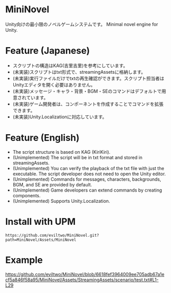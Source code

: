 # MiniNovel
Unity向けの最小限のノベルゲームシステムです。
Minimal novel engine for Unity.

# Feature (Japanese)
- スクリプトの構造はKAG(吉里吉里)を参考にしています。
- (未実装)スクリプトはtxt形式で、streamingAssetsに格納します。
- (未実装)実行ファイルだけでtxtの再生確認ができます。スクリプト担当者はUnityエディタを開く必要はありません。
- (未実装)メッセージ・キャラ・背景・BGM・SEのコマンドはデフォルトで用意されています。
- (未実装)ゲーム開発者は、コンポーネントを作成することでコマンドを拡張できます。
- (未実装)Unity.Localizationに対応しています。

# Feature (English)
- The script structure is based on KAG (KiriKiri).
- (Unimplemented) The script will be in txt format and stored in streamingAssets.
- (Unimplemented) You can verify the playback of the txt file with just the executable. The script developer does not need to open the Unity editor.
- (Unimplemented) Commands for messages, characters, backgrounds, BGM, and SE are provided by default.
- (Unimplemented) Game developers can extend commands by creating components.
- (Unimplemented) Supports Unity.Localization.

# Install with UPM
```
https://github.com/eviltwo/MiniNovel.git?path=MiniNovel/Assets/MiniNovel
```

# Example
https://github.com/eviltwo/MiniNovel/blob/6618fef3964009ee705adb67a1ecf5a846f58a95/MiniNovel/Assets/StreamingAssets/scenario/test.txt#L1-L29
